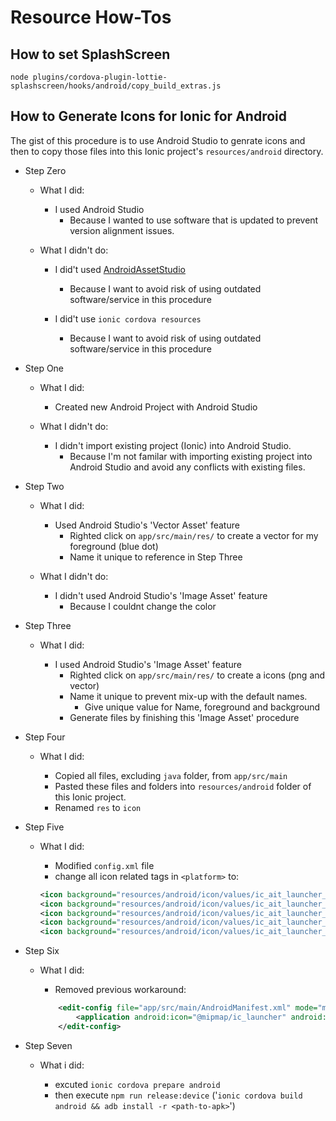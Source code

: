 # Resource How-Tos

## How to set SplashScreen

`node plugins/cordova-plugin-lottie-splashscreen/hooks/android/copy_build_extras.js`

## How to Generate Icons for Ionic for Android

The gist of this procedure is to use Android Studio to genrate icons and then to copy those files into
this Ionic project's `resources/android` directory.

- Step Zero

  - What I did:

    - I used Android Studio
      - Because I wanted to use software that is updated to prevent version alignment issues.

  - What I didn't do:

    - I did't used [AndroidAssetStudio](https://romannurik.github.io/AndroidAssetStudio/)
      - Because I want to avoid risk of using outdated software/service in this procedure

    - I did't use `ionic cordova resources`
      - Because I want to avoid risk of using outdated software/service in this procedure

- Step One

  - What I did:

    - Created new Android Project with Android Studio

  - What I didn't do:

    - I didn't import existing project (Ionic) into Android Studio.
      - Because I'm not familar with importing existing project into Android Studio and avoid any conflicts with existing files.

- Step Two

  - What I did:

    - Used Android Studio's 'Vector Asset' feature
      - Righted click on `app/src/main/res/` to create a vector for my foreground (blue dot)
      - Name it unique to reference in Step Three

  - What I didn't do:

    - I didn't used Android Studio's 'Image Asset' feature
      - Because I couldnt change the color

- Step Three

  - What I did:

    - I used Android Studio's 'Image Asset' feature
      - Righted click on `app/src/main/res/` to create a icons (png and vector)
      - Name it unique to prevent mix-up with the default names.
        - Give unique value for Name, foreground and background
      - Generate files by finishing this 'Image Asset' procedure

- Step Four

  - What I did:

    - Copied all files, excluding `java` folder, from `app/src/main`
    - Pasted these files and folders into `resources/android` folder of this Ionic project.
    - Renamed `res` to `icon`

- Step Five

  - What I did:

    - Modified `config.xml` file
    - change all icon related tags in `<platform>` to:

    ```xml
    <icon background="resources/android/icon/values/ic_ait_launcher_background.xml" density="mdpi" foreground="resources/android/icon/drawable/ic_ait_launcher_foreground.xml" src="resources/android/icon/mipmap-mdpi/ic_ait_launcher.png" />
    <icon background="resources/android/icon/values/ic_ait_launcher_background.xml" density="hdpi" foreground="resources/android/icon/drawable/ic_ait_launcher_foreground.xml" src="resources/android/icon/mipmap-hdpi/ic_ait_launcher.png" />
    <icon background="resources/android/icon/values/ic_ait_launcher_background.xml" density="xhdpi" foreground="resources/android/icon/drawable/ic_ait_launcher_foreground.xml" src="resources/android/icon/mipmap-xhdpi/ic_ait_launcher.png" />
    <icon background="resources/android/icon/values/ic_ait_launcher_background.xml" density="xxhdpi" foreground="resources/android/icon/drawable/ic_ait_launcher_foreground.xml" src="resources/android/icon/mipmap-xxhdpi/ic_ait_launcher.png" />
    <icon background="resources/android/icon/values/ic_ait_launcher_background.xml" density="xxxhdpi" foreground="resources/android/icon/drawable/ic_ait_launcher_foreground.xml" src="resources/android/icon/mipmap-xxxhdpi/ic_ait_launcher.png" />
    ```

- Step Six

  - What I did:

    - Removed previous workaround:

    ```xml
        <edit-config file="app/src/main/AndroidManifest.xml" mode="merge" target="/manifest/application">
            <application android:icon="@mipmap/ic_launcher" android:roundIcon="@mipmap/ic_launcher_round" />
        </edit-config>
    ```

- Step Seven

  - What i did:

    - excuted `ionic cordova prepare android`
    - then execute `npm run release:device` ('`ionic cordova build android && adb install -r <path-to-apk>`')
